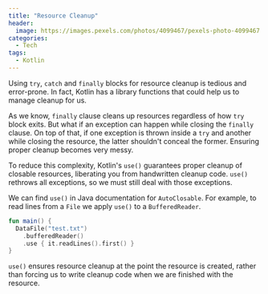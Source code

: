 ```yaml
---
title: "Resource Cleanup"
header:
  image: https://images.pexels.com/photos/4099467/pexels-photo-4099467.jpeg
categories:
  - Tech
tags:
  - Kotlin
---
```


Using `try`, `catch` and `finally` blocks for resource cleanup is tedious and error-prone. In fact, Kotlin has a library functions that could help us to manage cleanup for us.

As we know, `finally` clause cleans up resources regardless of how `try` block exits. But what if an exception can happen while closing the `finally` clause. On top of that, if one exception is thrown inside a `try` and another while closing the resource, the latter shouldn't conceal the former. Ensuring proper cleanup becomes very messy.

To reduce this complexity, Kotlin's `use()` guarantees proper cleanup of closable resources, liberating you from handwritten cleanup code. `use()` rethrows all exceptions, so we must still deal with those exceptions.

We can find `use()` in Java documentation for `AutoClosable`. For example, to read lines from a `File` we apply `use()` to a `BufferedReader`.

```kotlin
fun main() {
  DataFile("test.txt")
    .bufferedReader()
    .use { it.readLines().first() }
}
```

`use()` ensures resource cleanup at the point the resource is created, rather than forcing us to write cleanup code when we are finished with the resource.
